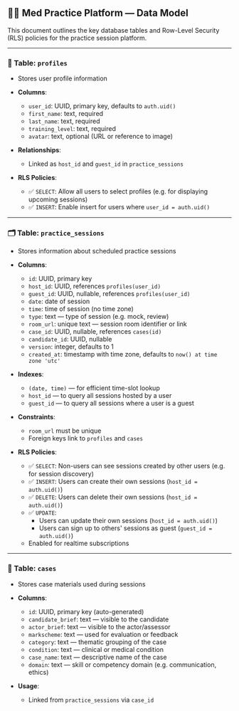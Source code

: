 
## 🧑‍⚕️ Med Practice Platform — Data Model

This document outlines the key database tables and Row-Level Security (RLS) policies for the practice session platform.

---

### 👤 Table: `profiles`

- Stores user profile information  
- **Columns**:
  - `user_id`: UUID, primary key, defaults to `auth.uid()`
  - `first_name`: text, required
  - `last_name`: text, required
  - `training_level`: text, required
  - `avatar`: text, optional (URL or reference to image)

- **Relationships**:
  - Linked as `host_id` and `guest_id` in `practice_sessions`

- **RLS Policies**:
  - ✅ `SELECT`: Allow all users to select profiles (e.g. for displaying upcoming sessions)
  - ✅ `INSERT`: Enable insert for users where `user_id = auth.uid()`

---

### 🗂️ Table: `practice_sessions`

- Stores information about scheduled practice sessions  
- **Columns**:
  - `id`: UUID, primary key
  - `host_id`: UUID, references `profiles(user_id)`
  - `guest_id`: UUID, nullable, references `profiles(user_id)`
  - `date`: date of session
  - `time`: time of session (no time zone)
  - `type`: text — type of session (e.g. mock, review)
  - `room_url`: unique text — session room identifier or link
  - `case_id`: UUID, nullable, references `cases(id)`
  - `candidate_id`: UUID, nullable
  - `version`: integer, defaults to 1
  - `created_at`: timestamp with time zone, defaults to `now() at time zone 'utc'`

- **Indexes**:
  - `(date, time)` — for efficient time-slot lookup
  - `host_id` — to query all sessions hosted by a user
  - `guest_id` — to query all sessions where a user is a guest

- **Constraints**:
  - `room_url` must be unique
  - Foreign keys link to `profiles` and `cases`

- **RLS Policies**:
  - ✅ `SELECT`: Non-users can see sessions created by other users (e.g. for session discovery)
  - ✅ `INSERT`: Users can create their own sessions (`host_id = auth.uid()`)
  - ✅ `DELETE`: Users can delete their own sessions (`host_id = auth.uid()`)
  - ✅ `UPDATE`: 
    - Users can update their own sessions (`host_id = auth.uid()`)
    - Users can sign up to others' sessions as guest (`guest_id = auth.uid()`)
  - Enabled for realtime subscriptions

---

### 🧾 Table: `cases`

- Stores case materials used during sessions  
- **Columns**:
  - `id`: UUID, primary key (auto-generated)
  - `candidate_brief`: text — visible to the candidate
  - `actor_brief`: text — visible to the actor/assessor
  - `markscheme`: text — used for evaluation or feedback
  - `category`: text — thematic grouping of the case
  - `condition`: text — clinical or medical condition
  - `case_name`: text — descriptive name of the case
  - `domain`: text — skill or competency domain (e.g. communication, ethics)

- **Usage**:
  - Linked from `practice_sessions` via `case_id`